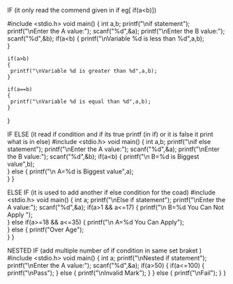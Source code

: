 IF
(it only read the commend given in if eg[ if(a<b)])

#include <stdio.h>
void main() {
    int a,b;
    printf("\nif statement");
    printf("\nEnter the A value:");
    scanf("%d",&a);
    printf("\nEnter the B value:");
    scanf("%d",&b);
    if(a<b)
    {
     printf("\nVariable %d is less than %d",a,b);   
    }
    
    if(a>b)
    {
     printf("\nVariable %d is greater than %d",a,b);   
    }
    
    if(a==b)
    {
     printf("\nVariable %d is equal than %d",a,b);   
    }
}


IF ELSE
(it read if condition and if its true printf (in if) or it is false it print what is in else)
#include <stdio.h>
void main() {
    int a,b;
    printf("\nif else statement");
    printf("\nEnter the A value:");
    scanf("%d",&a);
    printf("\nEnter the B value:");
    scanf("%d",&b);
    if(a<b)
    {
        printf("\n B=%d is Biggest value",b);   
    }
    else
    {
        printf("\n A=%d is Biggest value",a);   
    }
}

ELSE IF
(it is used to add another if else condition for the coad)
#include <stdio.h>
void main() {
    int a;
    printf("\nElse if statement");
    printf("\nEnter the A value:");
    scanf("%d",&a);
    if(a>1 && a<=17)
    {
        printf("\n B=%d You Can Not Apply ");   
    }
    else if(a>=18 && a<=35)
    {
        printf("\n A=%d You Can Apply");   
    }
    else
    {
        printf("Over Age");   
    }
}

NESTED IF
(add multiple number of if condition in same set braket  )
#include <stdio.h>
void main() {
    int a;
    printf("\nNested if statement");
    printf("\nEnter the A value:");
    scanf("%d",&a);
    if(a>50)
    {
        if(a<=100) 
        {
            printf("\nPass");
        }
        else
        {
            printf("\nInvalid Mark");
        }
    }
    else
    {
        printf("\nFail");
    }
}
